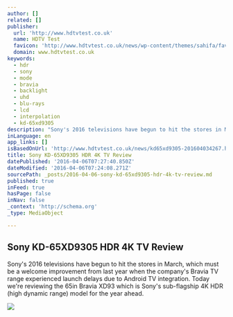 ```yaml
---
author: []
related: []
publisher:
  url: 'http://www.hdtvtest.co.uk'
  name: HDTV Test
  favicon: 'http://www.hdtvtest.co.uk/news/wp-content/themes/sahifa/favicon.ico'
  domain: www.hdtvtest.co.uk
keywords:
  - hdr
  - sony
  - mode
  - bravia
  - backlight
  - uhd
  - blu-rays
  - lcd
  - interpolation
  - kd-65xd9305
description: "Sony's 2016 televisions have begun to hit the stores in March, which must be a welcome improvement from last year when the company's Bravia TV range experienced launch delays due to Android TV integration. Today we're reviewing the 65in Bravia XD93 which is Sony's sub-flagship 4K HDR (high dynamic range) model for the year ahead."
inLanguage: en
app_links: []
isBasedOnUrl: 'http://www.hdtvtest.co.uk/news/kd65xd9305-201604034267.htm'
title: Sony KD-65XD9305 HDR 4K TV Review
datePublished: '2016-04-06T07:27:40.850Z'
dateModified: '2016-04-06T07:24:08.271Z'
sourcePath: _posts/2016-04-06-sony-kd-65xd9305-hdr-4k-tv-review.md
published: true
inFeed: true
hasPage: false
inNav: false
_context: 'http://schema.org'
_type: MediaObject

---
```

<article style=""><h1>Sony KD-65XD9305 HDR 4K TV Review</h1><p>Sony's 2016 televisions have begun to hit the stores in March, which must be a welcome improvement from last year when the company's Bravia TV range experienced launch delays due to Android TV integration. Today we're reviewing the 65in Bravia XD93 which is Sony's sub-flagship 4K HDR (high dynamic range) model for the year ahead.</p><img src="http://www.hdtvtest.co.uk/image/uhdtv/Sony-KD65XD9305/xd93.jpg" /></article>